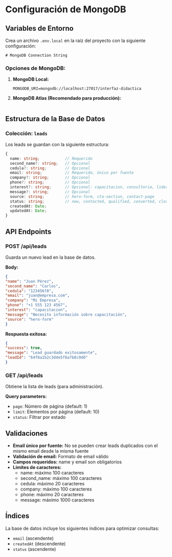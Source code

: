 # Configuración de MongoDB

## Variables de Entorno

Crea un archivo `.env.local` en la raíz del proyecto con la siguiente configuración:

```env
# MongoDB Connection String
```

### Opciones de MongoDB:

1. **MongoDB Local:**

   ```env
   MONGODB_URI=mongodb://localhost:27017/interfaz-didactica
   ```

2. **MongoDB Atlas (Recomendado para producción):**
   ```env

   ```

## Estructura de la Base de Datos

### Colección: `leads`

Los leads se guardan con la siguiente estructura:

```typescript
{
  name: string;           // Requerido
  second_name?: string;   // Opcional
  cedula?: string;        // Opcional
  email: string;          // Requerido, único por fuente
  company?: string;       // Opcional
  phone?: string;         // Opcional
  interest?: string;      // Opcional: capacitacion, consultoria, liderazgo, evaluacion, cursos, otro
  message?: string;       // Opcional
  source: string;         // hero-form, cta-section, contact-page
  status: string;         // new, contacted, qualified, converted, closed
  createdAt: Date;
  updatedAt: Date;
}
```

## API Endpoints

### POST /api/leads

Guarda un nuevo lead en la base de datos.

**Body:**

```json
{
"name": "Juan Pérez",
"second_name": "Carlos",
"cedula": "12345678",
"email": "juan@empresa.com",
"company": "Mi Empresa",
"phone": "+1 555 123 4567",
"interest": "capacitacion",
"message": "Necesito información sobre capacitación",
"source": "hero-form"
}
```

**Respuesta exitosa:**

```json
{
"success": true,
"message": "Lead guardado exitosamente",
"leadId": "64f8a1b2c3d4e5f6a7b8c9d0"
}
```

### GET /api/leads

Obtiene la lista de leads (para administración).

**Query parameters:**

- `page`: Número de página (default: 1)
- `limit`: Elementos por página (default: 10)
- `status`: Filtrar por estado

## Validaciones

- **Email único por fuente:** No se pueden crear leads duplicados con el mismo email desde la misma fuente
- **Validación de email:** Formato de email válido
- **Campos requeridos:** name y email son obligatorios
- **Límites de caracteres:**
  - name: máximo 100 caracteres
  - second_name: máximo 100 caracteres
  - cedula: máximo 20 caracteres
  - company: máximo 100 caracteres
  - phone: máximo 20 caracteres
  - message: máximo 1000 caracteres

## Índices

La base de datos incluye los siguientes índices para optimizar consultas:

- `email` (ascendente)
- `createdAt` (descendente)
- `status` (ascendente)
